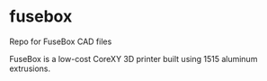 # fusebox
Repo for FuseBox CAD files

FuseBox is a low-cost CoreXY 3D printer built using 1515 aluminum extrusions.
